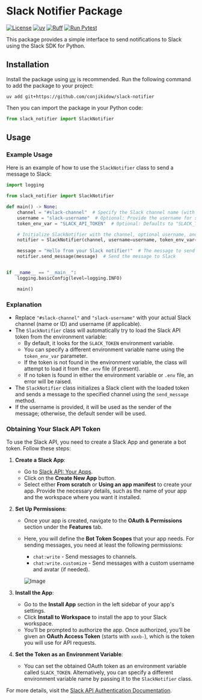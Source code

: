 # Slack Notifier Package

[![License](https://img.shields.io/badge/license-MIT-blue.svg?style=flat)](LICENSE)
[![uv](https://img.shields.io/endpoint?url=https://raw.githubusercontent.com/astral-sh/uv/main/assets/badge/v0.json)](https://github.com/astral-sh/uv)
[![Ruff](https://img.shields.io/endpoint?url=https://raw.githubusercontent.com/astral-sh/ruff/main/assets/badge/v2.json)](https://github.com/astral-sh/ruff)
[![Run Pytest](https://github.com/conjikidow/slack-notifier/actions/workflows/run_pytest.yaml/badge.svg)](https://github.com/conjikidow/slack-notifier/actions/workflows/run_pytest.yaml)

This package provides a simple interface to send notifications to Slack using the Slack SDK for Python.

## Installation

Install the package using [uv](https://github.com/astral-sh/uv) is recommended.
Run the following command to add the package to your project:

```console
uv add git+https://github.com/conjikidow/slack-notifier
```

Then you can import the package in your Python code:

```python
from slack_notifier import SlackNotifier
```

## Usage

### Example Usage

Here is an example of how to use the `SlackNotifier` class to send a message to Slack:

```python
import logging

from slack_notifier import SlackNotifier

def main() -> None:
    channel = "#slack-channel"  # Specify the Slack channel name (with #) or ID
    username = "slack-username"  # Optional: Provide the username for sending the message
    token_env_var = "SLACK_API_TOKEN"  # Optional: Defaults to "SLACK_TOKEN", or specify your own environment variable name

    # Initialize SlackNotifier with the channel, optional username, and optional token environment variable name
    notifier = SlackNotifier(channel, username=username, token_env_var=token_env_var)

    message = "Hello from your Slack notifier!"  # The message to send
    notifier.send_message(message)  # Send the message to Slack


if __name__ == "__main__":
    logging.basicConfig(level=logging.INFO)

    main()
```

### Explanation

- Replace `"#slack-channel"` and `"slack-username"` with your actual Slack channel (name or ID) and username (if applicable).
- The `SlackNotifier` class will automatically try to load the Slack API token from the environment variable:
  - By default, it looks for the `SLACK_TOKEN` environment variable.
  - You can specify a different environment variable name using the `token_env_var` parameter.
  - If the token is not found in the environment variable, the class will attempt to load it from the `.env` file (if present).
  - If no token is found in either the environment variable or `.env` file, an error will be raised.
- The `SlackNotifier` class initializes a Slack client with the loaded token and sends a message to the specified channel using the `send_message` method.
- If the username is provided, it will be used as the sender of the message; otherwise, the default sender will be used.

### Obtaining Your Slack API Token

To use the Slack API, you need to create a Slack App and generate a bot token. Follow these steps:

1. **Create a Slack App**:
   - Go to [Slack API: Your Apps](https://api.slack.com/apps).
   - Click on the **Create New App** button.
   - Select either **From scratch** or **Using an app manifest** to create your app. Provide the necessary details, such as the name of your app and the workspace where you want it installed.

2. **Set Up Permissions**:
   - Once your app is created, navigate to the **OAuth & Permissions** section under the **Features** tab.
   - Here, you will define the **Bot Token Scopes** that your app needs. For sending messages, you need at least the following permissions:
     - `chat:write` - Send messages to channels.
     - `chat:write.customize` - Send messages with a custom username and avatar (if needed).

     ![Image](https://github.com/user-attachments/assets/16835716-cee1-47ad-8db4-654ad10d574b)

3. **Install the App**:
   - Go to the **Install App** section in the left sidebar of your app's settings.
   - Click **Install to Workspace** to install the app to your Slack workspace.
   - You’ll be prompted to authorize the app. Once authorized, you’ll be given an **OAuth Access Token** (starts with `xoxb-`), which is the token you will use for API requests.

4. **Set the Token as an Environment Variable**:
   - You can set the obtained OAuth token as an environment variable called `SLACK_TOKEN`. Alternatively, you can specify a different environment variable name by passing it to the `SlackNotifier` class.

For more details, visit the [Slack API Authentication Documentation](https://api.slack.com/authentication).
